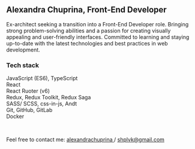 ## Alexandra Chuprina, Front-End Developer

Ex-architect seeking a transition into a Front-End Developer role. Bringing strong problem-solving abilities and a passion for creating visually appealing and user-friendly interfaces. Committed to learning and staying up-to-date with the latest technologies and best practices in web development.

### Tech stack
JavaScript (ES6), TypeScript <br>
React <br>
React Ruoter (v6) <br>
Redux, Redux Toolkit, Redux Saga <br>
SASS/ SCSS, css-in-js, Andt <br>
Git, GitHub, GitLab <br>
Docker <br>

<br>

Feel free to contact me: [ alexandrachuprina ](https://t.me/alexandrachuprina) / shplvk@gmail.com
